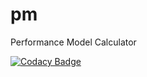 # pm
Performance Model Calculator

[![Codacy Badge](https://api.codacy.com/project/badge/Grade/1e75f874b42244fba40013ba371eb20b)](https://www.codacy.com/app/yunus_max/pm?utm_source=github.com&amp;utm_medium=referral&amp;utm_content=myunusov/pm&amp;utm_campaign=Badge_Grade)
